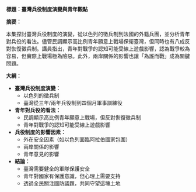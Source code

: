 **標題：臺灣兵役制度演變與青年觀點**

**摘要：**

本集探討臺灣兵役制度的演變，從以色列的徵兵制到法國的外籍兵團，並分析青年對兵役的看法。儘管民調顯示高比例青年願意上戰場保衛臺灣，但同時也有八成反對恢復徵兵制。講員指出，青年對戰爭的認知可能受線上遊戲影響，認為戰爭較為容易，但實際上戰場極為險惡。此外，兩岸關係的影響也讓「為誰而戰」成為關鍵問題。

**大綱：**

* **臺灣兵役制度演變：**
    * 以色列的徵兵制
    * 臺灣從三年/兩年兵役制到四個月軍事訓練役
* **青年對兵役的看法：**
    * 民調顯示高比例青年願意上戰場，但反對恢復徵兵制
    * 青年對戰爭的認知可能受線上遊戲影響
* **兵役制度的影響因素：**
    * 外在安全因素（如以色列面臨阿拉伯國家包圍）
    * 兩岸關係的影響
    * 青年意見的影響
* **結論：**
    * 臺灣需要健全的軍隊保護安全
    * 青年對國家有保護意識，但心理上需要支持
    * 透過全民關注國防議題，共同守望這塊土地